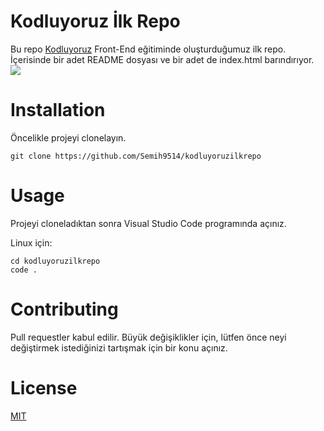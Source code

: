 # Kodluyoruz İlk Repo

Bu repo [Kodluyoruz](https://www.kodluyoruz.org/) Front-End eğitiminde oluşturduğumuz ilk repo. İçerisinde bir 
adet README dosyası ve bir adet de index.html barındırıyor.
![](https://www.google.com/url?sa=i&url=https%3A%2F%2Fgithub.com%2FKodluyoruz&psig=AOvVaw0SWr04ytzQQw4xUgvuRxR1&ust=1652795319712000&source=images&cd=vfe&ved=0CAwQjRxqFwoTCPjWhcKU5PcCFQAAAAAdAAAAABAD)

# Installation
Öncelikle projeyi clonelayın. 

 ```
git clone https://github.com/Semih9514/kodluyoruzilkrepo
 ```



# Usage
Projeyi cloneladıktan sonra Visual Studio Code programında açınız.

Linux için:
 ```
cd kodluyoruzilkrepo
code .
 ```

# Contributing
Pull requestler kabul edilir. Büyük değişiklikler için, lütfen önce neyi değiştirmek istediğinizi tartışmak için bir konu açınız.


# License
[MIT](https://choosealicense.com/licenses/mit/)